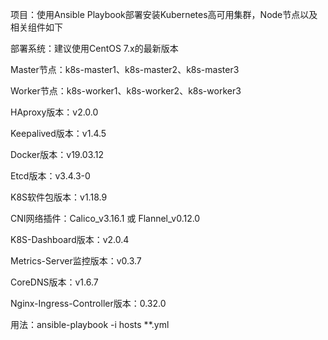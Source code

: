 项目：使用Ansible Playbook部署安装Kubernetes高可用集群，Node节点以及相关组件如下

部署系统：建议使用CentOS 7.x的最新版本

Master节点：k8s-master1、k8s-master2、k8s-master3

Worker节点：k8s-worker1、k8s-worker2、k8s-worker3

HAproxy版本：v2.0.0

Keepalived版本：v1.4.5

Docker版本：v19.03.12

Etcd版本：v3.4.3-0

K8S软件包版本：v1.18.9

CNI网络插件：Calico_v3.16.1 或 Flannel_v0.12.0

K8S-Dashboard版本：v2.0.4

Metrics-Server监控版本：v0.3.7

CoreDNS版本：v1.6.7

Nginx-Ingress-Controller版本：0.32.0

用法：ansible-playbook -i hosts **.yml
